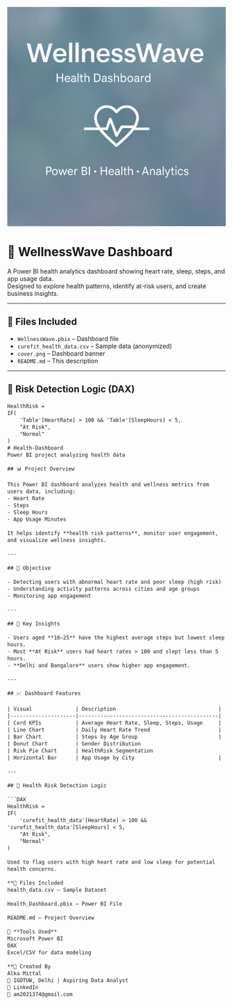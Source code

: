 ![Dashboard Banner](cover.png)

# 🌊 WellnessWave Dashboard

A Power BI health analytics dashboard showing heart rate, sleep, steps, and app usage data.  
Designed to explore health patterns, identify at-risk users, and create business insights.

---

## 📁 Files Included

- `WellnessWave.pbix` – Dashboard file
- `curefit_health_data.csv` – Sample data (anonymized)
- `cover.png` – Dashboard banner
- `README.md` – This description

---

## 🧪 Risk Detection Logic (DAX)

```DAX
HealthRisk = 
IF(
    'Table'[HeartRate] > 100 && 'Table'[SleepHours] < 5,
    "At Risk",
    "Normal"
)
# Health-Dashboard
Power BI project analyzing health data

## 📊 Project Overview

This Power BI dashboard analyzes health and wellness metrics from users data, including:
- Heart Rate
- Steps
- Sleep Hours
- App Usage Minutes

It helps identify **health risk patterns**, monitor user engagement, and visualize wellness insights.

---

## 🎯 Objective

- Detecting users with abnormal heart rate and poor sleep (high risk)
- Understanding activity patterns across cities and age groups
- Monitoring app engagement

---

## 🧠 Key Insights

- Users aged **18–25** have the highest average steps but lowest sleep hours.
- Most **At Risk** users had heart rates > 100 and slept less than 5 hours.
- **Delhi and Bangalore** users show higher app engagement.

---

## 📈 Dashboard Features

| Visual              | Description                                 |
|---------------------|---------------------------------------------|
| Card KPIs           | Average Heart Rate, Sleep, Steps, Usage     |
| Line Chart          | Daily Heart Rate Trend                      |
| Bar Chart           | Steps by Age Group                          |
| Donut Chart         | Gender Distribution      
| Risk Pie Chart      | HealthRisk Segmentation
| Horizontal Bar      | App Usage by City                           |

---

## 🧪 Health Risk Detection Logic

```DAX
HealthRisk = 
IF(
    'curefit_health_data'[HeartRate] > 100 && 'curefit_health_data'[SleepHours] < 5,
    "At Risk",
    "Normal"
)

Used to flag users with high heart rate and low sleep for potential health concerns.

**📂 Files Included
health_data.csv – Sample Dataset

Health_Dashboard.pbix – Power BI File

README.md – Project Overview

📌 **Tools Used**
Microsoft Power BI
DAX
Excel/CSV for data modeling

**🌸 Created By
Alka Mittal
📍 IGDTUW, Delhi | Aspiring Data Analyst
🔗 LinkedIn
📧 am2021374@gmail.com

